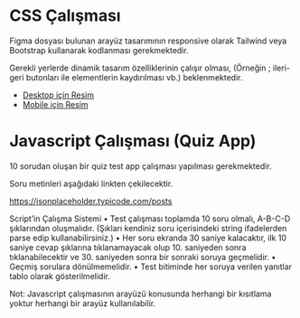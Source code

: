# CSS Çalışması
Figma dosyası bulunan arayüz tasarımının responsive olarak Tailwind veya Bootstrap kullanarak kodlanması gerekmektedir.

Gerekli yerlerde dinamik tasarım özelliklerinin çalışır olması, (Örneğin ; ileri-geri butonları ile elementlerin kaydırılması vb.) beklenmektedir.

- [Desktop için Resim](./assets/Desktop.jpg)
- [Mobile için Resim](./assets/Mobile.jpg)

 

# Javascript Çalışması (Quiz App)
10 sorudan oluşan bir quiz test app çalışması yapılması gerekmektedir.

Soru metinleri aşağıdaki linkten çekilecektir.

https://jsonplaceholder.typicode.com/posts

 

Script’in Çalışma Sistemi
• Test çalışması toplamda 10 soru olmalı, A-B-C-D şıklarından oluşmalıdır. (Şıkları kendiniz soru içerisindeki string ifadelerden parse edip kullanabilirsiniz.)
• Her soru ekranda 30 saniye kalacaktır, ilk 10 saniye cevap şıklarına tıklanamayacak olup 10. saniyeden sonra tıklanabilecektir ve 30. saniyeden sonra bir sonraki soruya geçmelidir.
• Geçmiş sorulara dönülmemelidir.
• Test bitiminde her soruya verilen yanıtlar tablo olarak gösterilmelidir.

Not: Javascript çalışmasının arayüzü konusunda herhangi bir kısıtlama yoktur herhangi bir arayüz kullanılabilir.